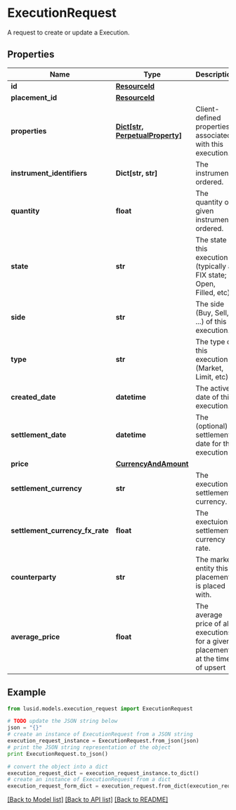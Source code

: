 # ExecutionRequest

A request to create or update a Execution.

## Properties
Name | Type | Description | Notes
------------ | ------------- | ------------- | -------------
**id** | [**ResourceId**](ResourceId.md) |  | 
**placement_id** | [**ResourceId**](ResourceId.md) |  | 
**properties** | [**Dict[str, PerpetualProperty]**](PerpetualProperty.md) | Client-defined properties associated with this execution. | [optional] 
**instrument_identifiers** | **Dict[str, str]** | The instrument ordered. | 
**quantity** | **float** | The quantity of given instrument ordered. | 
**state** | **str** | The state of this execution (typically a FIX state; Open, Filled, etc). | 
**side** | **str** | The side (Buy, Sell, ...) of this execution. | 
**type** | **str** | The type of this execution (Market, Limit, etc). | 
**created_date** | **datetime** | The active date of this execution. | 
**settlement_date** | **datetime** | The (optional) settlement date for this execution | [optional] 
**price** | [**CurrencyAndAmount**](CurrencyAndAmount.md) |  | 
**settlement_currency** | **str** | The execution&#39;s settlement currency. | 
**settlement_currency_fx_rate** | **float** | The exectuion&#39;s settlement currency rate. | 
**counterparty** | **str** | The market entity this placement is placed with. | 
**average_price** | **float** | The average price of all executions for a given placement at the time of upsert | [optional] 

## Example

```python
from lusid.models.execution_request import ExecutionRequest

# TODO update the JSON string below
json = "{}"
# create an instance of ExecutionRequest from a JSON string
execution_request_instance = ExecutionRequest.from_json(json)
# print the JSON string representation of the object
print ExecutionRequest.to_json()

# convert the object into a dict
execution_request_dict = execution_request_instance.to_dict()
# create an instance of ExecutionRequest from a dict
execution_request_form_dict = execution_request.from_dict(execution_request_dict)
```
[[Back to Model list]](../README.md#documentation-for-models) [[Back to API list]](../README.md#documentation-for-api-endpoints) [[Back to README]](../README.md)


